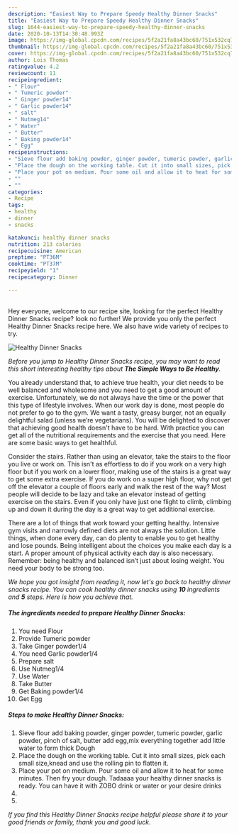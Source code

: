 ```yaml
---
description: "Easiest Way to Prepare Speedy Healthy Dinner Snacks"
title: "Easiest Way to Prepare Speedy Healthy Dinner Snacks"
slug: 1644-easiest-way-to-prepare-speedy-healthy-dinner-snacks
date: 2020-10-13T14:30:48.993Z
image: https://img-global.cpcdn.com/recipes/5f2a21fa8a43bc60/751x532cq70/healthy-dinner-snacks-recipe-main-photo.jpg
thumbnail: https://img-global.cpcdn.com/recipes/5f2a21fa8a43bc60/751x532cq70/healthy-dinner-snacks-recipe-main-photo.jpg
cover: https://img-global.cpcdn.com/recipes/5f2a21fa8a43bc60/751x532cq70/healthy-dinner-snacks-recipe-main-photo.jpg
author: Lois Thomas
ratingvalue: 4.2
reviewcount: 11
recipeingredient:
- " Flour"
- " Tumeric powder"
- " Ginger powder14"
- " Garlic powder14"
- " salt"
- " Nutmeg14"
- " Water"
- " Butter"
- " Baking powder14"
- " Egg"
recipeinstructions:
- "Sieve flour add baking powder, ginger powder, tumeric powder, garlic powder, pinch of salt, butter add egg,mix everything together add little water to form thick Dough"
- "Place the dough on the working table. Cut it into small sizes, pick each small size,knead and use the rolling pin to flatten it."
- "Place your pot on medium. Pour some oil and allow it to heat for some minutes. Then fry your dough. Tadaaaa your healthy dinner snacks is ready. You can have it with ZOBO drink or water or your desire drinks"
- ""
- ""
categories:
- Recipe
tags:
- healthy
- dinner
- snacks

katakunci: healthy dinner snacks 
nutrition: 213 calories
recipecuisine: American
preptime: "PT36M"
cooktime: "PT37M"
recipeyield: "1"
recipecategory: Dinner

---
```

<br>
Hey everyone, welcome to our recipe site, looking for the perfect Healthy Dinner Snacks recipe? look no further! We provide you only the perfect Healthy Dinner Snacks recipe here. We also have wide variety of recipes to try.
<br>


![Healthy Dinner Snacks](https://img-global.cpcdn.com/recipes/5f2a21fa8a43bc60/751x532cq70/healthy-dinner-snacks-recipe-main-photo.jpg)

<i>Before you jump to Healthy Dinner Snacks recipe, you may want to read this short interesting healthy tips about <strong>The Simple Ways to Be Healthy</strong>.</i>

You already understand that, to achieve true health, your diet needs to be well balanced and wholesome and you need to get a good amount of exercise. Unfortunately, we do not always have the time or the power that this type of lifestyle involves. When our work day is done, most people do not prefer to go to the gym. We want a tasty, greasy burger, not an equally delightful salad (unless we’re vegetarians). You will be delighted to discover that achieving good health doesn't have to be hard. With practice you can get all of the nutritional requirements and the exercise that you need. Here are some basic ways to get healthful.

Consider the stairs. Rather than using an elevator, take the stairs to the floor you live or work on. This isn't as effortless to do if you work on a very high floor but if you work on a lower floor, making use of the stairs is a great way to get some extra exercise. If you do work on a super high floor, why not get off the elevator a couple of floors early and walk the rest of the way? Most people will decide to be lazy and take an elevator instead of getting exercise on the stairs. Even if you only have just one flight to climb, climbing up and down it during the day is a great way to get additional exercise. 

There are a lot of things that work toward your getting healthy. Intensive gym visits and narrowly defined diets are not always the solution. Little things, when done every day, can do plenty to enable you to get healthy and lose pounds. Being intelligent about the choices you make each day is a start. A proper amount of physical activity each day is also necessary. Remember: being healthy and balanced isn’t just about losing weight. You need your body to be strong too. 


<i>We hope you got insight from reading it, now let's go back to healthy dinner snacks recipe. You can cook healthy dinner snacks using <strong>10</strong> ingredients and <strong>5</strong> steps. Here is how you achieve that.
</i>

##### The ingredients needed to prepare Healthy Dinner Snacks:

1. You need  Flour
1. Provide  Tumeric powder
1. Take  Ginger powder1/4
1. You need  Garlic powder1/4
1. Prepare  salt
1. Use  Nutmeg1/4
1. Use  Water
1. Take  Butter
1. Get  Baking powder1/4
1. Get  Egg


##### Steps to make Healthy Dinner Snacks:

1. Sieve flour add baking powder, ginger powder, tumeric powder, garlic powder, pinch of salt, butter add egg,mix everything together add little water to form thick Dough
1. Place the dough on the working table. Cut it into small sizes, pick each small size,knead and use the rolling pin to flatten it.
1. Place your pot on medium. Pour some oil and allow it to heat for some minutes. Then fry your dough. Tadaaaa your healthy dinner snacks is ready. You can have it with ZOBO drink or water or your desire drinks
1. 
1. 


<i>If you find this Healthy Dinner Snacks recipe helpful please share it to your good friends or family, thank you and good luck.</i>
